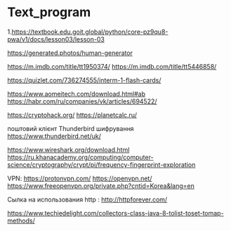 # Text_program
1.https://textbook.edu.goit.global/python/core-pz9qu8-pwa/v1/docs/lesson03/lesson-03

https://generated.photos/human-generator

https://m.imdb.com/title/tt1950374/
https://m.imdb.com/title/tt5446858/

https://quizlet.com/736274555/interm-1-flash-cards/

https://www.aomeitech.com/download.html#ab
https://habr.com/ru/companies/vk/articles/694522/

https://cryptohack.org/
https://planetcalc.ru/

поштовий клієнт Thunderbird шифрування
https://www.thunderbird.net/uk/

https://www.wireshark.org/download.html
https://ru.khanacademy.org/computing/computer-science/cryptography/crypt/pi/frequency-fingerprint-exploration

VPN:
https://protonvpn.com/
https://openvpn.net/
 https://www.freeopenvpn.org/private.php?cntid=Korea&lang=en

 Сылка на использования http :
 http://httpforever.com/

 https://www.techiedelight.com/collectors-class-java-8-tolist-toset-tomap-methods/

